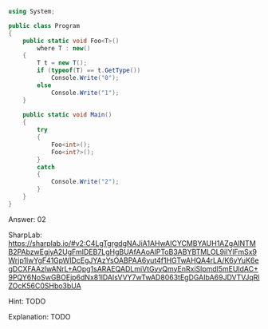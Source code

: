```cs
using System;

public class Program
{
    public static void Foo<T>()
        where T : new()
    {
        T t = new T();
        if (typeof(T) == t.GetType())
            Console.Write("0");
        else
            Console.Write("1");
    }
    
    public static void Main()
    {
        try
        {
            Foo<int>();
            Foo<int?>();
        }
        catch
        {
            Console.Write("2");
        }
    }
}
```

Answer: 02

SharpLab: https://sharplab.io/#v2:C4LgTgrgdgNAJiA1AHwAICYCMBYAUH1AZgAINTMB2PAbzwEgjyA2UgFmIDEB7LgHgBUAfAAoAlPToB3ABYBTMLOL9iIYlFmSx9Wrjp1lwYgF41GpWIDcEgJYAzYsOABPAA6yut4f1HGTwAHQA4rLA/K6yYuK6egDCXFAAzlwANrL+AOpg1sARAEQADLmiVtGyyQmyEnRxiSlpmdl5mEUldAC+9PQY6NoSwGBOEjp6dNx81lDAIsVVY7wTwAD8063tEgDGAIbA69JDVTVJqRlZOcK56C0SHbo3bUA

Hint:
TODO

Explanation:
TODO
